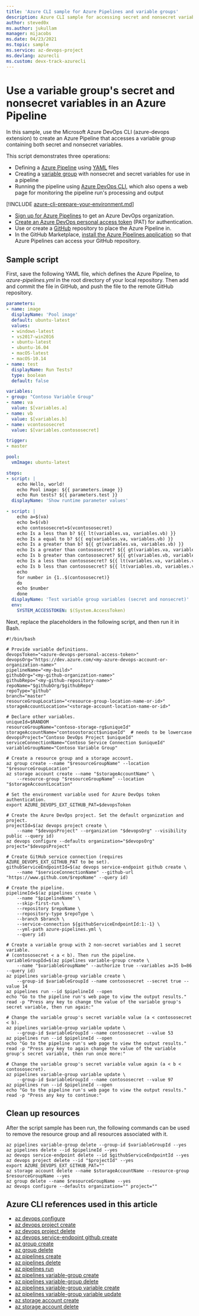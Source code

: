 ```yaml
---
title: 'Azure CLI sample for Azure Pipelines and variable groups'
description: Azure CLI sample for accessing secret and nonsecret variables from a variable group in an Azure Pipeline. This sample uses the azure-devops extension.
author: steved0x
ms.author: jukullam
manager: mijacobs
ms.date: 04/23/2021
ms.topic: sample
ms.service: az-devops-project
ms.devlang: azurecli 
ms.custom: devx-track-azurecli
---
```


# Use a variable group's secret and nonsecret variables in an Azure Pipeline

In this sample, use the Microsoft Azure DevOps CLI (azure-devops extension) to create an Azure Pipeline that accesses a variable group containing both secret and nonsecret variables.

This script demonstrates three operations:

* Defining a [Azure Pipeline](../../index.yml) using [YAML](../../yaml-schema.md) files
* Creating a [variable group](../../library/variable-groups.md) with nonsecret and secret variables for use in a pipeline
* Running the pipeline using [Azure DevOps CLI](../../../cli/index.md), which also opens a web page for monitoring the pipeline run's processing and output

[!INCLUDE [azure-cli-prepare-your-environment.md](../../includes/azure-cli-prepare-your-environment.md)]

* [Sign up for Azure Pipelines](../../get-started/pipelines-sign-up.md) to get an Azure DevOps organization.
* [Create an Azure DevOps personal access token](../../../organizations/accounts/use-personal-access-tokens-to-authenticate.md#create-a-pat) (PAT) for authentication.
* Use or create a [GitHub](https://www.github.com) repository to place the Azure Pipeline in.
* In the GitHub Marketplace, [install the Azure Pipelines application](https://github.com/marketplace/azure-pipelines/) so that Azure Pipelines can access your GitHub repository.

## Sample script

First, save the following YAML file, which defines the Azure Pipeline, to *azure-pipelines.yml* in the root directory of your local repository. Then add and commit the file in GitHub, and push the file to the remote GitHub repository.

```yml
parameters:
- name: image
  displayName: 'Pool image'
  default: ubuntu-latest
  values:
  - windows-latest
  - vs2017-win2016
  - ubuntu-latest
  - ubuntu-16.04
  - macOS-latest
  - macOS-10.14
- name: test
  displayName: Run Tests?
  type: boolean
  default: false

variables:
- group: "Contoso Variable Group"
- name: va
  value: $[variables.a]
- name: vb
  value: $[variables.b]
- name: vcontososecret
  value: $[variables.contososecret]

trigger:
- master

pool:
  vmImage: ubuntu-latest

steps:
- script: |
    echo Hello, world!
    echo Pool image: ${{ parameters.image }}
    echo Run tests? ${{ parameters.test }}
  displayName: 'Show runtime parameter values'

- script: |
    echo a=$(va)
    echo b=$(vb)
    echo contososecret=$(vcontososecret)
    echo Is a less than b? ${{ lt(variables.va, variables.vb) }}
    echo Is a equal to b? ${{ eq(variables.va, variables.vb) }}
    echo Is a greater than b? ${{ gt(variables.va, variables.vb) }}
    echo Is a greater than contososecret? ${{ gt(variables.va, variables.vcontososecret) }}
    echo Is b greater than contososecret? ${{ gt(variables.vb, variables.vcontososecret) }}
    echo Is a less than contososecret? ${{ lt(variables.va, variables.vcontososecret) }}
    echo Is b less than contososecret? ${{ lt(variables.vb, variables.vcontososecret) }}
    echo
    for number in {1..$(contososecret)}
    do
    echo $number
    done
  displayName: 'Test variable group variables (secret and nonsecret)'
  env:
    SYSTEM_ACCESSTOKEN: $(System.AccessToken)
```

Next, replace the placeholders in the following script, and then run it in Bash.

```azurecli
#!/bin/bash

# Provide variable definitions.
devopsToken="<azure-devops-personal-access-token>"
devopsOrg="https://dev.azure.com/<my-azure-devops-account-or-organization-name>"
pipelineName="<my-build>"
githubOrg="<my-github-organization-name>"
githubRepo="<my-github-repository-name>"
repoName="$githubOrg/$githubRepo"
repoType="github"
branch="master"
resourceGroupLocation="<resource-group-location-name-or-id>"
storageAccountLocation="<storage-account-location-name-or-id>"

# Declare other variables.
uniqueId=$RANDOM
resourceGroupName="contoso-storage-rg$uniqueId"
storageAccountName="contosostoracct$uniqueId"  # needs to be lowercase
devopsProject="Contoso DevOps Project $uniqueId"
serviceConnectionName="Contoso Service Connection $uniqueId"
variableGroupName="Contoso Variable Group"

# Create a resource group and a storage account.
az group create --name "$resourceGroupName" --location "$resourceGroupLocation"
az storage account create --name "$storageAccountName" \
    --resource-group "$resourceGroupName" --location "$storageAccountLocation"

# Set the environment variable used for Azure DevOps token authentication.
export AZURE_DEVOPS_EXT_GITHUB_PAT=$devopsToken

# Create the Azure DevOps project. Set the default organization and project.
projectId=$(az devops project create \
    --name "$devopsProject" --organization "$devopsOrg" --visibility public --query id)
az devops configure --defaults organization="$devopsOrg" project="$devopsProject"

# Create GitHub service connection (requires AZURE_DEVOPS_EXT_GITHUB_PAT to be set).
githubServiceEndpointId=$(az devops service-endpoint github create \
    --name "$serviceConnectionName" --github-url "https://www.github.com/$repoName" --query id)

# Create the pipeline.
pipelineId=$(az pipelines create \
    --name "$pipelineName" \
    --skip-first-run \
    --repository $repoName \
    --repository-type $repoType \
    --branch $branch \
    --service-connection ${githubServiceEndpointId:1:-1} \
    --yml-path azure-pipelines.yml \
    --query id)

# Create a variable group with 2 non-secret variables and 1 secret variable.
# (contososecret < a < b). Then run the pipeline.
variableGroupId=$(az pipelines variable-group create \
    --name "$variableGroupName" --authorize true --variables a=35 b=86 --query id)
az pipelines variable-group variable create \
    --group-id $variableGroupId --name contososecret --secret true --value 14
az pipelines run --id $pipelineId --open
echo "Go to the pipeline run's web page to view the output results."
read -p "Press any key to change the value of the variable group's secret variable, then run again:"

# Change the variable group's secret variable value (a < contososecret < b).
az pipelines variable-group variable update \
    --group-id $variableGroupId --name contososecret --value 53
az pipelines run --id $pipelineId --open
echo "Go to the pipeline run's web page to view the output results."
read -p "Press any key to again change the value of the variable group's secret variable, then run once more:"

# Change the variable group's secret variable value again (a < b < contososecret).
az pipelines variable-group variable update \
    --group-id $variableGroupId --name contososecret --value 97
az pipelines run --id $pipelineId --open
echo "Go to the pipeline run's web page to view the output results."
read -p "Press any key to continue:"
```

## Clean up resources

After the script sample has been run, the following commands can be used to remove the resource group and all resources associated with it.

```azurecli-interactive
az pipelines variable-group delete --group-id $variableGroupId --yes
az pipelines delete --id $pipelineId --yes
az devops service-endpoint delete --id $githubServiceEndpointId --yes
az devops project delete --id "$projectId" --yes
export AZURE_DEVOPS_EXT_GITHUB_PAT=""
az storage account delete --name $storageAccountName --resource-group $resourceGroupName --yes
az group delete --name $resourceGroupName --yes
az devops configure --defaults organization="" project=""
```

## Azure CLI references used in this article

- [az devops configure](/cli/azure/devops#az_devops_configure)
- [az devops project create](/cli/azure/devops/project#az_devops_project_create)
- [az devops project delete](/cli/azure/devops/project#az_devops_project_delete)
- [az devops service-endpoint github create](/cli/azure/devops/service-endpoint/github#az_devops_service_endpoint_github_create)
- [az group create](/cli/azure/group#az_group_create)
- [az group delete](/cli/azure/group#az_group_delete)
- [az pipelines create](/cli/azure/pipelines#az_pipelines_create)
- [az pipelines delete](/cli/azure/pipelines#az_pipelines_delete)
- [az pipelines run](/cli/azure/pipelines#az_pipelines_run)
- [az pipelines variable-group create](/cli/azure/pipelines/variable-group#az_pipelines_variable_group_create)
- [az pipelines variable-group delete](/cli/azure/pipelines/variable-group#az_pipelines_variable_group_delete)
- [az pipelines variable-group variable create](/cli/azure/pipelines/variable-group/variable#az_pipelines_variable_group_variable_create)
- [az pipelines variable-group variable update](/cli/azure/pipelines/variable-group/variable#az_pipelines_variable_group_variable_update)
- [az storage account create](/cli/azure/storage/account#az_storage_account_create)
- [az storage account delete](/cli/azure/storage/account#az_storage_account_delete)
